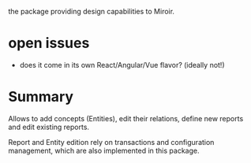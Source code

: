 the package providing design capabilities to Miroir.

# open issues
* does it come in its own React/Angular/Vue flavor? (ideally not!)

# Summary
Allows to add concepts (Entities), edit their relations, define new reports and edit existing reports.

Report and Entity edition rely on transactions and configuration management, which are also implemented in this package.


